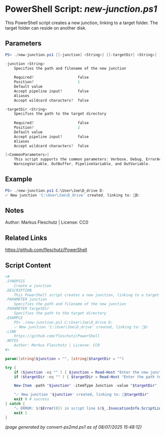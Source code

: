 PowerShell Script: *new-junction.ps1*
===================================

This PowerShell script creates a new junction, linking to a target folder. The target folder can reside on another disk.

Parameters
----------
```powershell
PS> ./new-junction.ps1 [[-junction] <String>] [[-targetDir] <String>] [<CommonParameters>]

-junction <String>
    Specifies the path and filename of the new junction
    
    Required?                    false
    Position?                    1
    Default value                
    Accept pipeline input?       false
    Aliases                      
    Accept wildcard characters?  false

-targetDir <String>
    Specifies the path to the target directory
    
    Required?                    false
    Position?                    2
    Default value                
    Accept pipeline input?       false
    Aliases                      
    Accept wildcard characters?  false

[<CommonParameters>]
    This script supports the common parameters: Verbose, Debug, ErrorAction, ErrorVariable, WarningAction, 
    WarningVariable, OutBuffer, PipelineVariable, and OutVariable.
```

Example
-------
```powershell
PS> ./new-junction.ps1 C:\User\Joe\D_drive D:
✅ New junction 'C:\User\Joe\D_drive' created, linking to: 📂D:

```

Notes
-----
Author: Markus Fleschutz | License: CC0

Related Links
-------------
https://github.com/fleschutz/PowerShell

Script Content
--------------
```powershell
<#
.SYNOPSIS
	Create a junction
.DESCRIPTION
	This PowerShell script creates a new junction, linking to a target folder. The target folder can reside on another disk.
.PARAMETER junction
	Specifies the path and filename of the new junction
.PARAMETER targetDir
	Specifies the path to the target directory
.EXAMPLE
	PS> ./new-junction.ps1 C:\User\Joe\D_drive D:
	✅ New junction 'C:\User\Joe\D_drive' created, linking to: 📂D:
.LINK
	https://github.com/fleschutz/PowerShell
.NOTES
	Author: Markus Fleschutz | License: CC0
#>

param([string]$junction = "", [string]$targetDir = "")

try {
	if ($junction -eq "" ) { $junction = Read-Host "Enter the new junction's path and filename" }
	if ($targetDir -eq "" ) { $targetDir = Read-Host "Enter the path to the target directory    " }

	New-Item -path "$junction" -itemType Junction -value "$targetDir"

	"✅ New junction '$junction' created, linking to: 📂$targetDir"
	exit 0 # success
} catch {
	"⚠️ ERROR: $($Error[0]) in script line $($_.InvocationInfo.ScriptLineNumber)."
	exit 1
}
```

*(page generated by convert-ps2md.ps1 as of 08/07/2025 15:48:12)*
